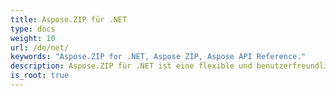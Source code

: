 ```yaml
---
title: Aspose.ZIP für .NET
type: docs
weight: 10
url: /de/net/
keywords: "Aspose.ZIP for .NET, Aspose ZIP, Aspose API Reference."
description: Aspose.ZIP für .NET ist eine flexible und benutzerfreundliche .NET-API, mit der Sie mit der Dateikomprimierung in einem Standard-ZIP-Format arbeiten können.
is_root: true
---
```

